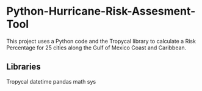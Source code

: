 # Python-Hurricane-Risk-Assesment-Tool
This project uses a Python code and the Tropycal library to calculate a Risk Percentage for 25 cities along the Gulf of Mexico Coast and Caribbean.

## Libraries
Tropycal
datetime
pandas
math
sys
